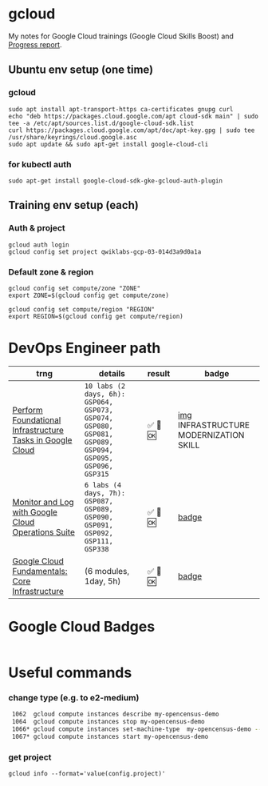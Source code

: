 # gcloud

My notes for Google Cloud trainings (Google Cloud Skills Boost) and [Progress report](https://docs.google.com/spreadsheets/d/1RGSgV5ofXTanl3J4R-YPjYXgUAg-7YXgznbx_X-91X8/edit?usp=sharing).

## Ubuntu env setup (one time)

### gcloud
```
sudo apt install apt-transport-https ca-certificates gnupg curl
echo "deb https://packages.cloud.google.com/apt cloud-sdk main" | sudo tee -a /etc/apt/sources.list.d/google-cloud-sdk.list
curl https://packages.cloud.google.com/apt/doc/apt-key.gpg | sudo tee /usr/share/keyrings/cloud.google.asc
sudo apt update && sudo apt-get install google-cloud-cli
```
### for kubectl auth
```
sudo apt-get install google-cloud-sdk-gke-gcloud-auth-plugin
```

## Training env setup (each)

### Auth & project
```
gcloud auth login
gcloud config set project qwiklabs-gcp-03-014d3a9d0a1a
```

### Default zone & region 
```
gcloud config set compute/zone "ZONE"
export ZONE=$(gcloud config get compute/zone)

gcloud config set compute/region "REGION"
export REGION=$(gcloud config get compute/region)
```
# DevOps Engineer path

| trng | details | result | badge |
|---|---|---|---|
| [Perform Foundational Infrastructure Tasks in Google Cloud](devops-infra-tsks.md) | `10 labs (2 days, 6h): GSP064, GSP073, GSP074, GSP080, GSP081, GSP089, GSP094, GSP095, GSP096, GSP315` | :white_check_mark: :100: :ok: | [img](https://cdn.qwiklabs.com/SOUHCWvev6HmfC5QztXJd%2BCkSK8%2B3WGWg%2BF%2Fww%2FfqXA%3D) INFRASTRUCTURE MODERNIZATION SKILL |
| [Monitor and Log with Google Cloud Operations Suite](devops-monitor.md) | `6 labs (4 days, 7h): GSP087, GSP089, GSP090, GSP091, GSP092, GSP111, GSP338` | :white_check_mark: :100: :ok: | [badge](https://cdn.qwiklabs.com/qJIAuJXge9co6AJ0qbQlcjkJ%2F2uHpOQA4eHmmLBQQOc%3D) |
| [Google Cloud Fundamentals: Core Infrastructure](devops-core-infra.md) | (6 modules, 1day, 5h) | :white_check_mark: :100: :ok: | [badge](https://cdn.qwiklabs.com/c2YC1UuO5rdWmNVT%2FcutvuyiE3DJMExXHjpOU15jvhY%3D) |


# Google Cloud Badges

| | |
|---|---|

# Useful commands

### change type (e.g. to e2-medium)
```bash
 1062  gcloud compute instances describe my-opencensus-demo
 1064  gcloud compute instances stop my-opencensus-demo
 1066* gcloud compute instances set-machine-type  my-opencensus-demo --machine-type e2-medium
 1067* gcloud compute instances start my-opencensus-demo
```

### get project 
```
gcloud info --format='value(config.project)'
```
